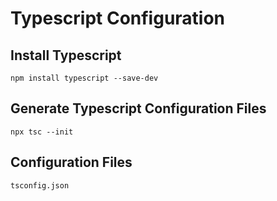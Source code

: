 # Typescript Configuration

## Install Typescript

    npm install typescript --save-dev

## Generate Typescript Configuration Files

    npx tsc --init

## Configuration Files

    tsconfig.json
